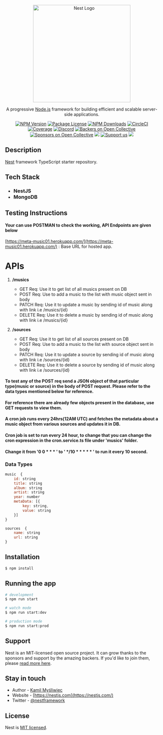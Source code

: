 <p align="center">
  <a href="http://nestjs.com/" target="blank"><img src="https://nestjs.com/img/logo_text.svg" width="320" alt="Nest Logo" /></a>
</p>

[circleci-image]: https://img.shields.io/circleci/build/github/nestjs/nest/master?token=abc123def456
[circleci-url]: https://circleci.com/gh/nestjs/nest

  <p align="center">A progressive <a href="http://nodejs.org" target="_blank">Node.js</a> framework for building efficient and scalable server-side applications.</p>
    <p align="center">
<a href="https://www.npmjs.com/~nestjscore" target="_blank"><img src="https://img.shields.io/npm/v/@nestjs/core.svg" alt="NPM Version" /></a>
<a href="https://www.npmjs.com/~nestjscore" target="_blank"><img src="https://img.shields.io/npm/l/@nestjs/core.svg" alt="Package License" /></a>
<a href="https://www.npmjs.com/~nestjscore" target="_blank"><img src="https://img.shields.io/npm/dm/@nestjs/common.svg" alt="NPM Downloads" /></a>
<a href="https://circleci.com/gh/nestjs/nest" target="_blank"><img src="https://img.shields.io/circleci/build/github/nestjs/nest/master" alt="CircleCI" /></a>
<a href="https://coveralls.io/github/nestjs/nest?branch=master" target="_blank"><img src="https://coveralls.io/repos/github/nestjs/nest/badge.svg?branch=master#9" alt="Coverage" /></a>
<a href="https://discord.gg/G7Qnnhy" target="_blank"><img src="https://img.shields.io/badge/discord-online-brightgreen.svg" alt="Discord"/></a>
<a href="https://opencollective.com/nest#backer" target="_blank"><img src="https://opencollective.com/nest/backers/badge.svg" alt="Backers on Open Collective" /></a>
<a href="https://opencollective.com/nest#sponsor" target="_blank"><img src="https://opencollective.com/nest/sponsors/badge.svg" alt="Sponsors on Open Collective" /></a>
  <a href="https://paypal.me/kamilmysliwiec" target="_blank"><img src="https://img.shields.io/badge/Donate-PayPal-ff3f59.svg"/></a>
    <a href="https://opencollective.com/nest#sponsor"  target="_blank"><img src="https://img.shields.io/badge/Support%20us-Open%20Collective-41B883.svg" alt="Support us"></a>
  <a href="https://twitter.com/nestframework" target="_blank"><img src="https://img.shields.io/twitter/follow/nestframework.svg?style=social&label=Follow"></a>
</p>
  <!--[![Backers on Open Collective](https://opencollective.com/nest/backers/badge.svg)](https://opencollective.com/nest#backer)
  [![Sponsors on Open Collective](https://opencollective.com/nest/sponsors/badge.svg)](https://opencollective.com/nest#sponsor)-->

## Description

[Nest](https://github.com/nestjs/nest) framework TypeScript starter repository.

## Tech Stack 
### <ul><li>NestJS</li><li>MongoDB</li></ul>

## Testing Instructions
#### Your can use POSTMAN to check the working, API Endpoints are given below

[https://meta-music01.herokuapp.com/](https://meta-music01.herokuapp.com/) : Base URL for hosted app.

# APIs
<ol>
  <li> <p><b>  /musics </b></p>
    <ul>
      <li>GET Req: Use it to get list of all musics present on DB
      <li>POST Req: Use to add a music to the list with music object sent in body
      <li>PATCH Req: Use it to update a music by sending id of music along with link i.e /musics/{id}
      <li>DELETE Req: Use it to delete a music by sending id of music along with link i.e /musics/{id}
    </ul>
  <li><p><b> /sources </b></p>
    <ul>
      <li>GET Req: Use it to get list of all sources present on DB
      <li>POST Req: Use to add a music to the list with source object sent in body
      <li>PATCH Req: Use it to update a source by sending id of music along with link i.e /sources/{id}
      <li>DELETE Req: Use it to delete a source by sending id of music along with link i.e /sources/{id}
    </ul>
</ol>

#### To test any of the POST req send a JSON object of that particular type(music or source) in the body of POST request. Please refer to the data types mentioned below for reference.
#### For reference there are already few objects present in the database, use GET requests to view them.


#### A cron job runs every 24hrs(12AM UTC) and fetches the metadata about a music object from various sources and updates it in DB.
#### Cron job is set to run every 24 hour, to change that you can change the cron expression in the cron.service.ts file under 'musics' folder.
#### Change it from '0 0 * * * ' to ' */10 * * * * * ' to run it every 10 second.

### Data Types
```javascript
music  {
    id: string
    title: string
    album: string
    artist: string
    year: number
    metaData: [{
        key: string,
        value: string
    }]
}
```

```javascript
sources  {
    name: string
    url: string
}
```

## Installation

```bash
$ npm install
```

## Running the app

```bash
# development
$ npm run start

# watch mode
$ npm run start:dev

# production mode
$ npm run start:prod
```


## Support

Nest is an MIT-licensed open source project. It can grow thanks to the sponsors and support by the amazing backers. If you'd like to join them, please [read more here](https://docs.nestjs.com/support).

## Stay in touch

- Author - [Kamil Myśliwiec](https://kamilmysliwiec.com)
- Website - [https://nestjs.com](https://nestjs.com/)
- Twitter - [@nestframework](https://twitter.com/nestframework)

## License

Nest is [MIT licensed](LICENSE).
